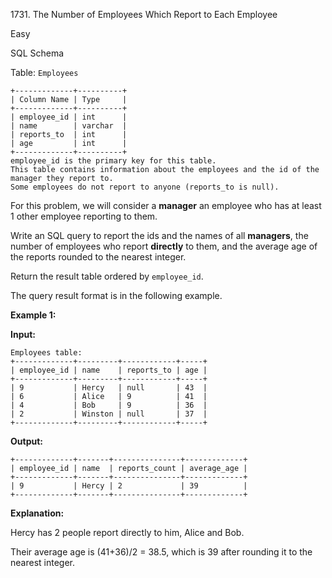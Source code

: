 1731\. The Number of Employees Which Report to Each Employee

Easy

SQL Schema

Table: `Employees`

    +-------------+----------+
    | Column Name | Type     |
    +-------------+----------+
    | employee_id | int      |
    | name        | varchar  |
    | reports_to  | int      |
    | age         | int      |
    +-------------+----------+
    employee_id is the primary key for this table.
    This table contains information about the employees and the id of the manager they report to.
    Some employees do not report to anyone (reports_to is null). 

For this problem, we will consider a **manager** an employee who has at least 1 other employee reporting to them.

Write an SQL query to report the ids and the names of all **managers**, the number of employees who report **directly** to them, and the average age of the reports rounded to the nearest integer.

Return the result table ordered by `employee_id`.

The query result format is in the following example.

**Example 1:**

**Input:**

    Employees table:
    +-------------+---------+------------+-----+
    | employee_id | name    | reports_to | age |
    +-------------+---------+------------+-----+
    | 9           | Hercy   | null       | 43  |
    | 6           | Alice   | 9          | 41  |
    | 4           | Bob     | 9          | 36  |
    | 2           | Winston | null       | 37  |
    +-------------+---------+------------+-----+

**Output:**

    +-------------+-------+---------------+-------------+
    | employee_id | name  | reports_count | average_age |
    +-------------+-------+---------------+-------------+
    | 9           | Hercy | 2             | 39          |
    +-------------+-------+---------------+-------------+

**Explanation:**

Hercy has 2 people report directly to him, Alice and Bob.

Their average age is (41+36)/2 = 38.5, which is 39 after rounding it to the nearest integer. 
